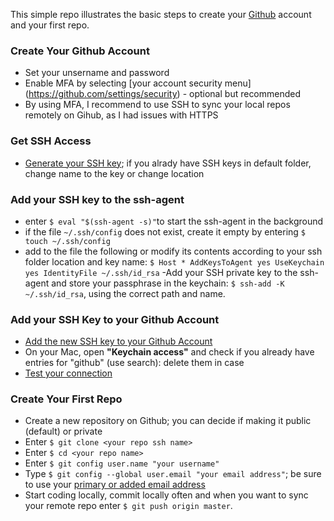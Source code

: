 This simple repo illustrates the basic steps to create your [Github](github.com) account and your first repo.

### Create Your Github Account
- Set your unsername and password
- Enable MFA by selecting [your account security menu] (https://github.com/settings/security) - optional but recommended
- By using MFA, I recommend to use SSH to sync your local repos remotely on Gihub, as I had issues with HTTPS

### Get SSH Access
- [Generate your SSH key](https://docs.github.com/en/free-pro-team@latest/github/authenticating-to-github/generating-a-new-ssh-key-and-adding-it-to-the-ssh-agent); if you alrady have SSH keys in default folder, change name to the key or change location

### Add your SSH key to the ssh-agent
- enter `$ eval "$(ssh-agent -s)"`to start the ssh-agent in the background
- if the file `~/.ssh/config` does not exist, create it empty by entering `$ touch ~/.ssh/config`
- add to the file the following or modify its contents according to your ssh folder location and key name: 
  `$ Host *
  AddKeysToAgent yes
  UseKeychain yes
  IdentityFile ~/.ssh/id_rsa`
-Add your SSH private key to the ssh-agent and store your passphrase in the keychain: `$ ssh-add -K ~/.ssh/id_rsa`, using the correct path and name.

### Add your SSH Key to your Github Account
- [Add the new SSH key to your Github Account](https://docs.github.com/en/free-pro-team@latest/github/authenticating-to-github/adding-a-new-ssh-key-to-your-github-account)
- On your Mac, open **"Keychain access"** and check if you already have entries for "github" (use search): delete them in case
- [Test your connection](https://docs.github.com/en/free-pro-team@latest/github/authenticating-to-github/testing-your-ssh-connection)

### Create Your First Repo
- Create a new repository on Github; you can decide if making it public (default) or private
- Enter `$ git clone <your repo ssh name>`
- Enter `$ cd <your repo name>`
- Enter `$ git config user.name "your username"`
- Type `$ git config --global user.email "your email address"`; be sure to use your [primary or added email address](https://github.com/settings/emails)
- Start coding locally, commit locally often and when you want to sync your remote repo enter `$ git push origin master`.
